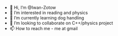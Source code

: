 - 👋 Hi, I’m @Iwan-Zotow
- 👀 I’m interested in reading and physics
- 🌱 I’m currently learning dog handling
- 💞️ I’m looking to collaborate on C++/physics project
- 📫 How to reach me - me at gmail

<!---
Iwan-Zotow/Iwan-Zotow is a ✨ special ✨ repository because its `README.md` (this file) appears on your GitHub profile.
You can click the Preview link to take a look at your changes.
--->

